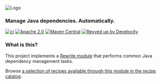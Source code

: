 ![Logo](https://github.com/openrewrite/rewrite/raw/main/doc/logo-oss.png)
### Manage Java dependencies. Automatically.

[![ci](https://github.com/openrewrite/rewrite-java-dependencies/actions/workflows/ci.yml/badge.svg)](https://github.com/openrewrite/rewrite-java-dependencies/actions/workflows/ci.yml)
[![Apache 2.0](https://img.shields.io/github/license/openrewrite/rewrite-java-dependencies.svg)](https://www.apache.org/licenses/LICENSE-2.0)
[![Maven Central](https://img.shields.io/maven-central/v/org.openrewrite.recipe/rewrite-java-dependencies.svg)](https://mvnrepository.com/artifact/org.openrewrite.recipe/rewrite-java-dependencies)
[![Revved up by Develocity](https://img.shields.io/badge/Revved%20up%20by-Develocity-06A0CE?logo=Gradle&labelColor=02303A)](https://ge.openrewrite.org/scans)

### What is this?

This project implements a [Rewrite module](https://github.com/openrewrite/rewrite) that performs common Java dependency management tasks.

Browse [a selection of recipes available through this module in the recipe catalog](https://docs.openrewrite.org/recipes/java/dependencies).
